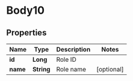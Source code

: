 # Body10

## Properties
Name | Type | Description | Notes
------------ | ------------- | ------------- | -------------
**id** | **Long** | Role ID | 
**name** | **String** | Role name |  [optional]
